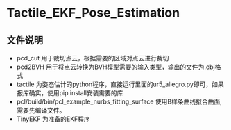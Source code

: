 # Tactile_EKF_Pose_Estimation

## 文件说明
- pcd_cut 用于裁切点云，根据需要的区域对点云进行裁切
- pcd2BVH 用于将点云转换为BVH模型需要的输入类型，输出的文件为.obj格式
- tactile 为姿态估计的python程序，直接运行里面的ur5_allegro.py即可，如果报库确实，使用pip install安装需要的库
- pcl/build/bin/pcl_example_nurbs_fitting_surface 使用B样条曲线拟合曲面,需要先编译文件。
- TinyEKF 为准备的EKF程序

